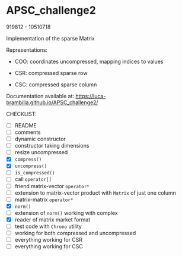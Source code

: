 # APSC_challenge2

919812 - 10510718

Implementation of the sparse Matrix

Representations:

- COO: coordinates uncompressed, mapping indices to values

- CSR: compressed sparse row

- CSC: compressed sparse column

Documentation available at:
https://luca-brambilla.github.io/APSC_challenge2/

CHECKLIST:

- [ ] README
- [ ] comments
- [ ] dynamic constructor
- [ ] constructor taking dimensions
- [ ] resize uncompressed
- [x] `compress()`
- [x] `uncompress()`
- [ ] `is_compressed()`
- [ ] call `operator[]`
- [ ] friend matrix-vector `operator*`
- [ ] extension to matrix-vector product with `Matrix` of just one column
- [ ] matrix-matrix `operator*`
- [x] `norm()`
- [ ] extension of `norm()` working with complex
- [x] reader of matrix market format
- [ ] test code with `Chrono` utility
- [ ] working for both compressed and uncompressed
- [ ] everything working for CSR
- [ ] everything working for CSC